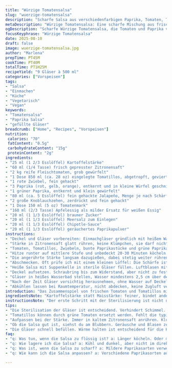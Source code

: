 ```yaml
---
title: "Würzige Tomatensalsa"
slug: "wuerzige-tomatensalsa"
description: "Scharfe Salsa aus verschiedenfarbigen Paprika, Tomaten, Tomatillos und Limettensaft, verfeinert mit Chipotlesauce und geräuchertem Paprika. Die Mischung wird eingekocht bis sie leicht eindickt und konserviert. Perfekt für Vegetarier, Veganer, und frei von häufigen Allergenen wie Gluten, Nüssen, Eiern oder Milchprodukten. Die traditionelle Wachstumsphase wird durch variierte Garzeiten und eine leicht veränderte Zutatenliste neu interpretiert. Für ein intensives Aroma und lange Haltbarkeit in selbstgemachten Gläsern haltbar gemacht."
metaDescription: "Würzige Tomatensalsa: Eine scharfe Mischung aus frischen Tomaten, Paprika und Chipotle. Perfekt zu Tortilla-Chips oder als Dip."
ogDescription: "Scharfe Würzige Tomatensalsa, die Tomaten und Paprika vereint. Ideal für jede Party oder als Frühstücksbeilage."
focusKeyphrase: "Würzige Tomatensalsa"
date: 2025-08-10
draft: false
image: wuerzige-tomatensalsa.jpg
author: "Marlena"
prepTime: PT45M
cookTime: PT40M
totalTime: PT1H25M
recipeYield: "9 Gläser à 500 ml"
categories: ["Vorspeisen"]
tags:
- "Salsa"
- "Einmachen"
- "Küche"
- "Vegetarisch"
- "Vegan"
keywords:
- "Tomatensalsa"
- "Paprika Salsa"
- "gefüllte Gläser"
breadcrumb: ["Home", "Recipes", "Vorspeisen"]
nutrition: 
 calories: "70"
 fatContent: "0.5g"
 carbohydrateContent: "15g"
 proteinContent: "2g"
ingredients:
- "25 ml (1 2/3 Esslöffel) Kartoffelstärke"
- "60 ml (1/4 Tasse) frisch gepresster Zitronensaft"
- "2 kg reife Fleischtomaten, grob gewürfelt"
- "1 Dose 850 ml (ca. 28 oz) eingelegte Tomatillos, abgetropft, geviertelt"
- "1 rote Zwiebel, fein gehackt"
- "3 Paprika (rot, gelb, orange), entkernt und in kleine Würfel geschnitten"
- "1 grüner Paprika, entkernt und klein gewürfelt"
- "80 ml (ca. 5 Esslöffel) fein gehackte Jalapeño, Menge je nach Schärfewunsch"
- "2 große Knoblauchzehen, zerdrückt und fein gehackt"
- "1 Dose 150 ml (5 oz) Tomatenmark"
- "160 ml (2/3 Tasse) Apfelessig als milder Ersatz für weißen Essig"
- "20 ml (1 1/3 Esslöffel) brauner Zucker"
- "20 ml (1 1/3 Esslöffel) Meersalz zum Einlegen"
- "20 ml (1 1/3 Esslöffel) Chipotle-Sauce"
- "20 ml (1 1/3 Esslöffel) geräuchertes Paprikapulver"
instructions:
- "Deckel und Gläser vorbereiten: Einmachgläser gründlich mit heißem Wasser spülen, auskochen oder in den Backofen bei 120° C für 10 Minuten stellen. Deckel mindestens 10 Minuten in kochendem Wasser sterilisieren, nicht trocknen lassen; in heißem Zustand verwenden. Unnötige Feuchtigkeit auf den Glasrändern sofort entfernen."
- "Stärke in Zitronensaft glatt rühren, keine Klümpchen, sie darf nicht liegen bleiben, sonst setzt sie sich ab und verliert Bindekraft."
- "Tomaten, Tomatillos, Zwiebeln, bunte Paprikastücke und grüne Paprika in großen Topf geben. Knoblauch, Jalapeño, Tomatenmark, Apfelessig, braunen Zucker, Meersalz, Chipotle-Sauce und geräuchertes Paprikapulver einfüllen. Auf hoher Stufe erhitzen, bis es sprudelnd kocht – dieser Moment ist wichtig, Geräusch und Blasenbildung zeigen es an."
- "Hitze runter auf mittlere Stufe und unbedeckt 20-30 Minuten köcheln lassen; gelegentlich umrühren, damit nichts ansetzt. Die Masse reduziert sich sichtbar, die Farben werden intensiver, fast wie gemalt. Aromatisch, scharf und süß zugleich beginnt die Sauce eine dicke Konsistenz zu entwickeln."
- "Die angerührte Stärke langsam dazugießen, dabei stetig weiter rühren, damit keine Klumpen entstehen. Noch 3-4 Minuten köcheln, bis sie cremig andickt; ist die Masse zu dünn, kurz länger kochen, zu dick, mit wenig Wasser vorsichtig ausgleichen."
- "Abschmecken. Oft prüfe ich mit einem kleinen Löffel: Die Schärfe ist ein Balanceakt. Noch süßen oder mit mehr Essig für die Frische nachjustieren."
- "Heiße Salsa mit Suppenkelle in sterile Gläser füllen. Luftblasen mit einem Holzspatel vorsichtig entfernen, ohne Glasrand zu berühren. Unbedingt Glasränder trocken wischen, sonst haften Deckel nicht richtig."
- "Deckel aufsetzen. Schraubring bis zum Widerstand, aber nicht zu fest anziehen, sonst platzt der Deckel."
- "Gläser in heißes Wasserbad stellen, Wasser mindestens 2,5 cm über den Deckeln. Ofen- oder Herdbad, ca. 95-100 °C, auf starke Kochstufe bringen und 17 Minuten sprudelnd kochen lassen. Timing beginnt, wenn Wasser sprudelt. Geräusche zeigen Kochen an, nicht nur Timer vertrauen."
- "Nach der Zeit Gläser vorsichtig herausnehmen, ohne Wasser auf Deckel spritzen zu lassen. Beim Abkühlen knackt das typische Einsiegelgeräusch, das bestätigt die Haltbarkeit."
- "Abkühlen lassen bei Raumtemperatur, nicht abdecken, keine Zugluft vermeiden, damit Vakuum hält. Danach kühle Lagerung. Verschlossene Gläser nach einer Woche nochmal auf Öffnung prüfen; aufgeblähte Deckel entsorgen."
introduction: "Das Zusammenspiel von frischen Tomaten und Tomatillos mit einer Reihe von bunten Paprikaschoten und scharfen Jalapeños bildet die rauchige Basis für diese Salsa. Bei meinem ersten Versuch neigte die Sauce dazu, zu flüssig zu bleiben, was ich durch das Ersetzen des weißen Essigs durch milderen Apfelessig und die erhöhte Stärkezugabe ausgeglichen habe. Chipotlesauce und geräuchertes Paprikapulver bringen die nötige Tiefe. Achtung bei Hitze und Rühren: Schnell brennt etwas an oder wird zu cremig. Langsam köcheln bringt Süße und Volumen heraus, die Mischung fängt an, dick zu werden, wenn man das Blubbern spürt und die Sauce am Löffel haften bleibt. Selber einkochen heißt Geduld und gutes Timing. Kleine Veränderungen an Chili und Süße sind ohne Probleme möglich, je nachdem, wie scharf oder mild gewünscht. Ich schaue genau auf die Farbe, rieche nach der Knoblauch-Schärfe und taste die richtige Bindung ab."
ingredientsNote: "Kartoffelstärke statt Maisstärke: feiner, bindet anders. Zitronensaft anstelle von Limettensaft, wenn Limetten gerade nicht zur Hand sind oder milder gewünscht. Apfelessig milder und weniger stechend als weißer Essig. Tomatillos können durch grüne Tomaten ersetzt werden, wenn nicht verfügbar – aber die typische Säure fehlt dann etwas. Anstelle von Jalapeños bieten sich milde Haschisch- oder Peperoni-Sorten an – je nach Schärfewunsch. Die Chipotlesauce kann tückisch sein, wer es milder mag, nimmt weniger; gerne mehr rauchiges Paprikapulver als Ersatz. Zucker durch Agavendicksaft oder Honig ersetzbar – falls Allergien gegen Rohrzucker bestehen. Salz darf nicht fehlen, aber auf keinen Fall zu viel, sonst wirkt die Salsa bitter. Für Vegetarier unbedingt die Sauce prüfen; manche Chipotles enthalten verstecktes Hühnchenfett – hier auf vegane Version achten."
instructionsNote: "Der erste Schritt mit der Sterilisierung ist nicht nur Hygienefrage, sondern verhindert späteres Schimmeln. Das Rühren der Mischung während des Köchelns verhindert Anbrennen – sehr wichtig bei dickflüssigen salsas. Die Stärke immer im kalten Saft anrühren, sonst verklumpt sie. Nach Zugabe der Stärke wird schneller dick; Aufmerksamkeit nötig, nicht zu lange kochen, dann wird es zu fest und schmeckt mehlig. Das spätere Befüllen der Gläser muss zügig erfolgen, um die Temperatur hoch zu halten und Bakterienbildung zu verhindern. Luftblasen entfernen, das sieht die Literatur vor, hilft der Haltbarkeit. Der Hitzeverschluss ist komplexer als oft gedacht: satter Wasserspiegel, konstante Temperatur und perfekte Deckel ansetzen. Nachher kontrolliere ich immer die Deckelsiegelfestigkeit in den ersten Tagen rigoros, um Fehler früh zu erkennen. Trommelnde Blasen und ein redegewandtes Knistern in der Küche sind Anzeichen, dass die Küche lebt und die Sauce ihre Vollendung findet."
tips:
- "Die Sterilisation der Gläser ist entscheidend. Verhindert Schimmel. Einmachgläser gut auskochen. Heiß verwenden. Auch die Deckel in kochendem Wasser kurz steril machen. Wichtig ist die Sauberkeit."
- "Tomatillos können durch grüne Tomaten ersetzt werden. Fehlt die typische Säure. Beachte: Würze nachjustieren. Schärfe und Süße anpassen, nach eigener Vorliebe. Experimentieren beim Kochen ist erlaubt."
- "Aufpassen bei der Stärke. Immer in kaltem Zitronensaft anrühren. Klumpenbildung vermeiden. Ist die Salsa zu dünn, lasse sie länger kochen. Zu dick? Mit Wasser dünnen. Gewusst wie: Timing ist alles."
- "Ob die Salsa gut ist, siehst du am Blubbern. Geräusche und Blasen zeigen dir, dass sie kocht. Auf die Konsistenz achten. Wenn sie am Löffel haften bleibt, dann ist sie fast fertig. Perfekte Bindung ist wichtig."
- "Die Gläser schnell befüllen. Wärme halten ist entscheidend für die Haltbarkeit. Luftblasen entfernen. Glasränder trocken wischen. Deckel fest, aber nicht zu fest anziehen. Gutes Timing beim Einkochen sorgt für eine lange Haltbarkeit."
faq:
- "q: Was tun, wenn die Salsa zu flüssig ist? a: Länger köcheln. Oder mehr Stärke beifügen. Experimentiere. Chipotlesauce mildert die Schärfe. Versuche ggf. weniger zu nehmen."
- "q: Wie lagere ich die Salsa? a: Kühl und dunkel, aber nicht im direkten Sonnenlicht. Geöffnete Gläser im Kühlschrank. Haltbar sind sie Wochen. Kontrollen des Deckels regelmäßig durchführen."
- "q: Was ist, wenn die Salsa zu scharf? a: Mildere Paprikasarten verwenden oder etwas Zucker. Abmildern mit zusätzlichem Essig. Ideen sammeln und improvisieren. Balancieren ist wichtig."
- "q: Wie kann ich die Salsa anpassen? a: Verschiedene Paprikasorten ausprobieren. Nach Saison oder Verfügbarkeit. Für mehr Aroma frische Kräuter wie Koriander hinzufügen. Flexibilität ist gefragt."

---
```

